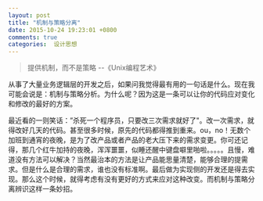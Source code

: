 ```yaml
---
layout: post
title: "机制与策略分离"
date: 2015-10-24 19:23:01 +0800
comments: true
categories:  设计思想 
---
```


> 提供机制，而不是策略
>             --《Unix编程艺术》

<!--more-->

从事了大量业务逻辑层的开发之后，如果问我觉得最有用的一句话是什么。现在我可能会说是：机制与策略分析。为什么呢？因为这是一条可以让你的代码应对变化和修改的最好的方案。

最近看的一则笑话：”杀死一个程序员，只要改三次需求就好了"。改一次需求，就得改好几天的代码。甚至很多时候，原先的代码都得推到重来。ou，no！无数个加班到通宵的夜晚，是为了改产品或者产品的老大压下来的需求变更。你可还记得，那几个红牛加持的夜晚，浑浑噩噩，似睡还醒中键盘噼里啪啦。。。。。且慢，难道没有方法可以解决？当然最治本的方法是让产品能思量清楚，能够合理的提需求。但是什么是合理的需求，谁也没有标准啊。最后做为实现侧的开发还是得去实现。那么这个时候，就得考虑有没有更好的方式来应对这种改变。而机制与策略分离辨识这样一条妙招。
